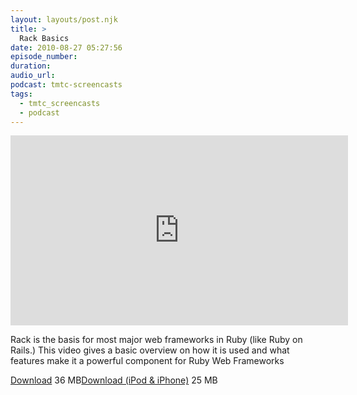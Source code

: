 ```yaml
---
layout: layouts/post.njk
title: >
  Rack Basics
date: 2010-08-27 05:27:56
episode_number:
duration:
audio_url:
podcast: tmtc-screencasts
tags:
  - tmtc_screencasts
  - podcast
---
```


<iframe src="http://player.vimeo.com/video/14472523?title=0&amp;byline=0&amp;portrait=0" width="540" height="304" frameborder="0"></iframe>

Rack is the basis for most major web frameworks in Ruby (like Ruby on Rails.) This video gives a basic overview on how it is used and what features make it a powerful component for Ruby Web Frameworks

[Download](http://traffic.libsyn.com/tmtc/RackBasics.m4v) 36 MB[Download (iPod & iPhone)](http://traffic.libsyn.com/tmtc/RackBasics_-_iPhone.m4v) 25 MB
